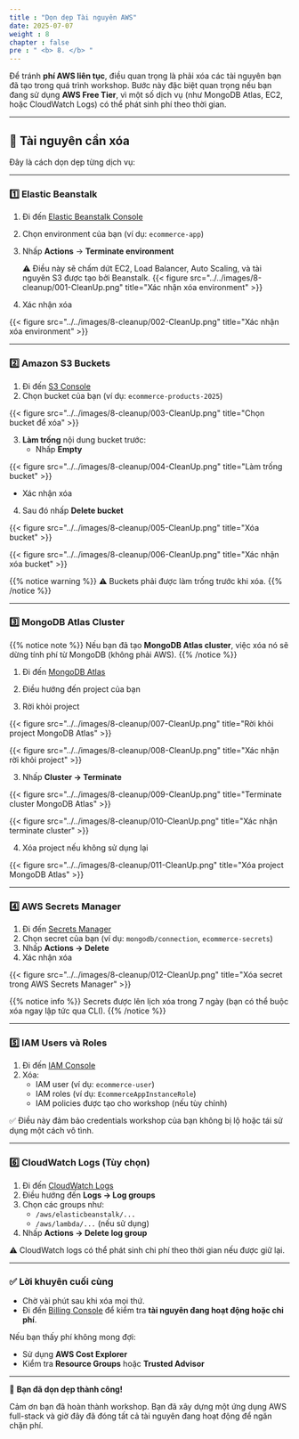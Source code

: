 ```yaml
---
title : "Dọn dẹp Tài nguyên AWS"
date: 2025-07-07
weight : 8
chapter : false
pre : " <b> 8. </b> "
---
```


Để tránh **phí AWS liên tục**, điều quan trọng là phải xóa các tài nguyên bạn đã tạo trong quá trình workshop. Bước này đặc biệt quan trọng nếu bạn đang sử dụng **AWS Free Tier**, vì một số dịch vụ (như MongoDB Atlas, EC2, hoặc CloudWatch Logs) có thể phát sinh phí theo thời gian.

---

## 🧹 Tài nguyên cần xóa

Đây là cách dọn dẹp từng dịch vụ:

---

### 1️⃣ Elastic Beanstalk

1. Đi đến [Elastic Beanstalk Console](https://console.aws.amazon.com/elasticbeanstalk/)

2. Chọn environment của bạn (ví dụ: `ecommerce-app`)

3. Nhấp **Actions** → **Terminate environment**

   ⚠️ Điều này sẽ chấm dứt EC2, Load Balancer, Auto Scaling, và tài nguyên S3 được tạo bởi Beanstalk.
{{< figure src="../../images/8-cleanup/001-CleanUp.png" title="Xác nhận xóa environment" >}}

4. Xác nhận xóa

{{< figure src="../../images/8-cleanup/002-CleanUp.png" title="Xác nhận xóa environment" >}}

---

### 2️⃣ Amazon S3 Buckets

1. Đi đến [S3 Console](https://s3.console.aws.amazon.com/s3/home)
2. Chọn bucket của bạn (ví dụ: `ecommerce-products-2025`)

{{< figure src="../../images/8-cleanup/003-CleanUp.png" title="Chọn bucket để xóa" >}}

3. **Làm trống** nội dung bucket trước:
   - Nhấp **Empty**

{{< figure src="../../images/8-cleanup/004-CleanUp.png" title="Làm trống bucket" >}}

   - Xác nhận xóa
4. Sau đó nhấp **Delete bucket**

{{< figure src="../../images/8-cleanup/005-CleanUp.png" title="Xóa bucket" >}}

{{< figure src="../../images/8-cleanup/006-CleanUp.png" title="Xác nhận xóa bucket" >}}

{{% notice warning %}}
⚠️ Buckets phải được làm trống trước khi xóa.
{{% /notice %}}

---

### 3️⃣ MongoDB Atlas Cluster

{{% notice note %}}
Nếu bạn đã tạo **MongoDB Atlas cluster**, việc xóa nó sẽ dừng tính phí từ MongoDB (không phải AWS).
{{% /notice %}}

1. Đi đến [MongoDB Atlas](https://cloud.mongodb.com)
2. Điều hướng đến project của bạn

3. Rời khỏi project

{{< figure src="../../images/8-cleanup/007-CleanUp.png" title="Rời khỏi project MongoDB Atlas" >}}

{{< figure src="../../images/8-cleanup/008-CleanUp.png" title="Xác nhận rời khỏi project" >}}

3. Nhấp **Cluster → Terminate**

{{< figure src="../../images/8-cleanup/009-CleanUp.png" title="Terminate cluster MongoDB Atlas" >}}

{{< figure src="../../images/8-cleanup/010-CleanUp.png" title="Xác nhận terminate cluster" >}}

4. Xóa project nếu không sử dụng lại

{{< figure src="../../images/8-cleanup/011-CleanUp.png" title="Xóa project MongoDB Atlas" >}}

---

### 4️⃣ AWS Secrets Manager

1. Đi đến [Secrets Manager](https://console.aws.amazon.com/secretsmanager/)
2. Chọn secret của bạn (ví dụ: `mongodb/connection`, `ecommerce-secrets`)
3. Nhấp **Actions → Delete**
4. Xác nhận xóa

{{< figure src="../../images/8-cleanup/012-CleanUp.png" title="Xóa secret trong AWS Secrets Manager" >}}

{{% notice info %}}
Secrets được lên lịch xóa trong 7 ngày (bạn có thể buộc xóa ngay lập tức qua CLI).
{{% /notice %}}

---

### 5️⃣ IAM Users và Roles

1. Đi đến [IAM Console](https://console.aws.amazon.com/iam/)
2. Xóa:
   - IAM user (ví dụ: `ecommerce-user`)
   - IAM roles (ví dụ: `EcommerceAppInstanceRole`)
   - IAM policies được tạo cho workshop (nếu tùy chỉnh)

✅ Điều này đảm bảo credentials workshop của bạn không bị lộ hoặc tái sử dụng một cách vô tình.

---

### 6️⃣ CloudWatch Logs (Tùy chọn)

1. Đi đến [CloudWatch Logs](https://console.aws.amazon.com/cloudwatch/)
2. Điều hướng đến **Logs → Log groups**
3. Chọn các groups như:
   - `/aws/elasticbeanstalk/...`
   - `/aws/lambda/...` (nếu sử dụng)
4. Nhấp **Actions → Delete log group**

⚠️ CloudWatch logs có thể phát sinh chi phí theo thời gian nếu được giữ lại.

---

### ✅ Lời khuyên cuối cùng

- Chờ vài phút sau khi xóa mọi thứ.
- Đi đến [Billing Console](https://console.aws.amazon.com/billing/home) để kiểm tra **tài nguyên đang hoạt động hoặc chi phí**.

Nếu bạn thấy phí không mong đợi:
- Sử dụng **AWS Cost Explorer**
- Kiểm tra **Resource Groups** hoặc **Trusted Advisor**

---

🎉 **Bạn đã dọn dẹp thành công!**

Cảm ơn bạn đã hoàn thành workshop. Bạn đã xây dựng một ứng dụng AWS full-stack và giờ đây đã đóng tất cả tài nguyên đang hoạt động để ngăn chặn phí.
